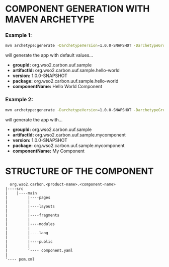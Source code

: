 # COMPONENT GENERATION WITH MAVEN ARCHETYPE

### Example 1:

```bash
mvn archetype:generate -DarchetypeVersion=1.0.0-SNAPSHOT -DarchetypeGroupId=org.wso2.carbon.uuf.maven -DarchetypeArtifactId=uuf-component-archetype 
```

will generate the app with default values...

* **groupId:** org.wso2.carbon.uuf.sample
* **artifactId:** org.wso2.carbon.uuf.sample.hello-world
* **version:** 1.0.0-SNAPSHOT
* **package:** org.wso2.carbon.uuf.sample.hello-world
* **componentName:** Hello World Component


### Example 2:

```bash
mvn archetype:generate -DarchetypeVersion=1.0.0-SNAPSHOT -DarchetypeGroupId=org.wso2.carbon.uuf.maven -DarchetypeArtifactId=uuf-component-archetype -DgroupId=org.wso2.carbon.uuf.sample -DartifactId=org.wso2.carbon.uuf.sample.mycomponent -Dversion=1.0.0-SNAPSHOT -Dpackage=org.wso2.carbon.uuf.sample.mycomponent -DcomponentName=My\ Component
```

will generate the app with...

* **groupId:** org.wso2.carbon.uuf.sample
* **artifactId:** org.wso2.carbon.uuf.sample.mycomponent
* **version:** 1.0.0-SNAPSHOT
* **package:** org.wso2.carbon.uuf.sample.mycomponent
* **componentName:** My Component

# STRUCTURE OF THE COMPONENT

```
  org.wso2.carbon.<product-name>.<component-name>
|----src
|    |----main
|         |----pages
|         |
|         |----layouts
|         |
|         |----fragments
|         |
|         |----modules
|         |
|         |----lang
|         |
|         |----public
|         |
|         ‘---- component.yaml
|
‘---- pom.xml

```

